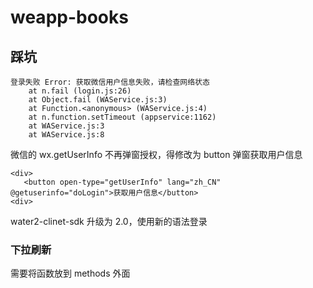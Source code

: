 # weapp-books

## 踩坑

```
登录失败 Error: 获取微信用户信息失败，请检查网络状态
    at n.fail (login.js:26)
    at Object.fail (WAService.js:3)
    at Function.<anonymous> (WAService.js:4)
    at n.function.setTimeout (appservice:1162)
    at WAService.js:3
    at WAService.js:8
```

微信的 wx.getUserInfo 不再弹窗授权，得修改为 button 弹窗获取用户信息

```
<div>
   <button open-type="getUserInfo" lang="zh_CN" @getuserinfo="doLogin">获取用户信息</button>
<div>
```

water2-clinet-sdk 升级为 2.0，使用新的语法登录

### 下拉刷新

需要将函数放到 methods 外面

